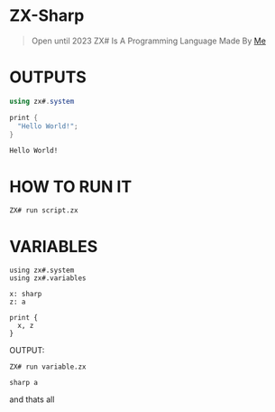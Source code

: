 # ZX-Sharp
> Open until 2023
ZX# Is A Programming Language Made By [Me](https://github.com/bambitheone82112)

# OUTPUTS

```c#
using zx#.system

print {
  "Hello World!";
}
```

```
Hello World!
```

# HOW TO RUN IT
```
ZX# run script.zx
```

# VARIABLES

```zx
using zx#.system
using zx#.variables

x: sharp
z: a

print {
  x, z
}
```

OUTPUT:
```
ZX# run variable.zx
```

```
sharp a
```

and thats all
